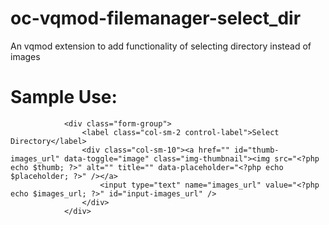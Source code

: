 # oc-vqmod-filemanager-select_dir
An vqmod extension to add functionality of selecting directory instead of images
# Sample Use:
				<div class="form-group">
					<label class="col-sm-2 control-label">Select Directory</label>
					<div class="col-sm-10"><a href="" id="thumb-images_url" data-toggle="image" class="img-thumbnail"><img src="<?php echo $thumb; ?>" alt="" title="" data-placeholder="<?php echo $placeholder; ?>" /></a>
						<input type="text" name="images_url" value="<?php echo $images_url; ?>" id="input-images_url" />
					</div>				
				</div>
